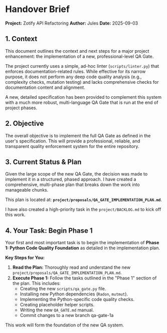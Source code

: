 # Handover Brief

**Project:** Zotify API Refactoring 
**Author:** Jules 
**Date:** 2025-09-03

## 1. Context
This document outlines the context and next steps for a major project enhancement: the implementation of a new, professional-level QA Gate.

The project currently uses a simple, ad-hoc linter (`scripts/linter.py`) that enforces documentation-related rules. While effective for its narrow purpose, it does not perform any deep code quality analysis (e.g., complexity checks, mutation testing) and lacks comprehensive checks for documentation content and alignment.

A new, detailed specification has been provided to complement this system with a much more robust, multi-language QA Gate that is run at the end of project phases.

## 2. Objective
The overall objective is to implement the full QA Gate as defined in the user's specification. This will provide a professional, reliable, and transparent quality enforcement system for the entire repository.

## 3. Current Status & Plan
Given the large scope of the new QA Gate, the decision was made to implement it in a structured, phased approach. I have created a comprehensive, multi-phase plan that breaks down the work into manageable chunks.

This plan is located at: **`project/proposals/QA_GATE_IMPLEMENTATION_PLAN.md`**.

I have also created a high-priority task in the `project/BACKLOG.md` to kick off this work.

## 4. Your Task: Begin Phase 1
Your first and most important task is to begin the implementation of **Phase 1: Python Code Quality Foundation** as detailed in the implementation plan.

**Key Steps for You:**
1.  **Read the Plan:** Thoroughly read and understand the new `project/proposals/QA_GATE_IMPLEMENTATION_PLAN.md`.
2.  **Execute Phase 1:** Follow the tasks outlined in the "Phase 1" section of the plan. This includes:
    -   Creating the new `scripts/qa_gate.py` file.
    -   Installing new Python dependencies (`Radon`, `mutmut`).
    -   Implementing the Python-specific code quality checks.
    -   Creating placeholder helper scripts.
    -   Writing the new `QA_GATE.md` manual.
    -   Commit changes to a new branch qa-gate-1a

This work will form the foundation of the new QA system.
